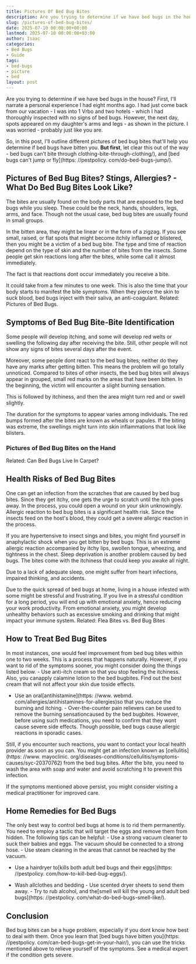 ```yaml
---
title: Pictures Of Bed Bug Bites
description: Are you trying to determine if we have bed bugs in the house? First, I'll narrate a personal experience I had eight months ago. I had just come back from our...
slug: /pictures-of-bed-bug-bites/
date: 2025-07-10 00:00:00+00:00
lastmod: 2025-07-10 00:00:00+03:00
author: Isaac
categories:
- Bed Bugs
- Guide
tags:
- bed-bugs
- picture
- bed
layout: post
---
```


Are you trying to determine if we have bed bugs in the house? First, I'll narrate a personal experience I had eight months ago. I had just come back from our vacation - I was into 1 Vrbo and two hotels - which I had thoroughly inspected with no signs of bed bugs. However, the next day, spots appeared on my daughter's arms and legs - as shown in the picture. I was worried - probably just like you are.

So, in this post, I'll outline different pictures of bed bug bites that'll help you determine if bed bugs have bitten you. **But first**, let clear this out of the way - bed bugs can't bite through clothing-bite-through-clothing/), and [bed bugs can't jump or fly](https: //pestpolicy. com/do-bed-bugs-jump/).

##  Pictures of Bed Bug Bites? Stings, Allergies? - What Do Bed Bug Bites Look Like?

The bites are usually found on the body parts that are exposed to the bed bugs while you sleep. These could be the neck, hands, shoulders, legs, arms, and face. Though not the usual case, bed bug bites are usually found in small groups.

In the bitten area, they might be linear or in the form of a zigzag. If you see small, raised, or flat spots that might become itchily inflamed or blistered, then you might be a victim of a bed bug bite. The type and time of reaction depend on the type of skin and the number of bites from the insects. Some people get skin reactions long after the bites, while some call it almost immediately.

The fact is that reactions dont occur immediately you receive a bite.

It could take from a few minutes to one week. This is also the time that your body starts to manifest the bite symptoms. When they pierce the skin to suck blood, bed bugs inject with their saliva, an anti-coagulant. Related: Pictures of Bed Bugs.

##  Symptoms of Bed Bug Bite-Bite Identification

Some people will develop itching, and some will develop red welts or swelling the following day after receiving the bite. Still, other people will not show any signs of bites several days after the event.

Moreover, some people dont react to the bed bug bites; neither do they have any marks after getting bitten. This means the problem will go totally unnoticed. Compared to bites of other insects, the bed bug bites will always appear in grouped, small red marks on the areas that have been bitten. In the beginning, the victim will encounter a slight burning sensation.

This is followed by itchiness, and then the area might turn red and or swell slightly.

The duration for the symptoms to appear varies among individuals. The red bumps formed after the bites are known as wheals or papules. If the biting was extreme, the swellings might turn into skin inflammations that look like blisters.

###  Pictures of Bed Bug Bites on the Hand

Related: Can Bed Bugs Live In Carpet?

##  Health Risks of Bed Bug Bites

One can get an infection from the scratches that are caused by bed bug bites. Since they get itchy, one gets the urge to scratch until the itch goes away. In the process, you could open a wound on your skin unknowingly. Allergic reaction to bed bug bites is a significant health risk. Since the insects feed on the host's blood, they could get a severe allergic reaction in the process.

If you are hypertensive to insect sings and bites, you might find yourself in anaphylactic shock when you get bitten by bed bugs. This is an extreme allergic reaction accompanied by itchy lips, swollen tongue, wheezing, and tightness in the chest. Sleep deprivation is another problem caused by bed bugs. The bites come with the itchiness that could keep you awake all night.

Due to a lack of adequate sleep, one might suffer from heart infections, impaired thinking, and accidents.

Due to the quick spread of bed bugs at home, living in a house infested with some might be stressful and frustrating. If you live in a stressful condition for a long period, you will end up with emotional anxiety, hence reducing your work productivity. From emotional anxiety, you might develop unhealthy behaviors such as excessive smoking and drinking that might impact your immune system. Related: Flea Bites vs. Bed Bug Bites

##  How to Treat Bed Bug Bites

In most instances, one would feel improvement from bed bug bites within one to two weeks. This is a process that happens naturally. However, if you want to rid of the symptoms sooner, you might consider doing the things listed below. - Use anti-itch cream so that you stop feeling the itchiness. Also, you canapply calamine lotion to the bed bugbites. Find out the best cream that will not affect your skin due toside effects.

- Use an oral[antihistamine](https: //www. webmd. com/allergies/antihistamines-for-allergies)so that you reduce the burning and itching. - Over-the-counter pain relievers can be used to remove the burning sensationcaused by the bed bugbites. However, before using such medications, you need to confirm that they wont cause severe side effects. Though possible, bed bugs cause allergic reactions in sporadic cases.

Still, if you encounter such reactions, you want to contact your local health provider as soon as you can. You might get an infection known as [cellulitis](https: //www. mayoclinic. org/diseases-conditions/cellulitis/symptoms-causes/syc-20370762) from the bed bug bites. After the bite, you need to wash the area with soap and water and avoid scratching it to prevent this infection.

If the symptoms mentioned above persist, you might consider visiting a medical practitioner for improved care.

##  Home Remedies for Bed Bugs

The only best way to control bed bugs at home is to rid them permanently. You need to employ a tactic that will target the eggs and remove them from hidden. The following tips can be helpful: - Use a strong vacuum cleaner to suck their babies and eggs. The vacuum should be connected to a strong hose. - Use steam cleaning in the areas that cannot be reached by the vacuum.

- Use a hairdryer to[kills both adult bed bugs and their eggs](https: //pestpolicy. com/how-to-kill-bed-bug-eggs/).

- Wash allclothes and bedding - Use scented dryer sheets to send them away. - Try to rub alcohol, and the[smell will kill the young and adult bed bugs](https: //pestpolicy. com/what-do-bed-bugs-smell-like/).

##  Conclusion

Bed bug bites can be a huge problem, especially if you dont know how best to deal with them. Once you learn that [bed bugs have bitten you](https: //pestpolicy. com/can-bed-bugs-get-in-your-hair/), you can use the tricks mentioned above to relieve yourself of the symptoms. See a medical expert if the condition gets severe.
